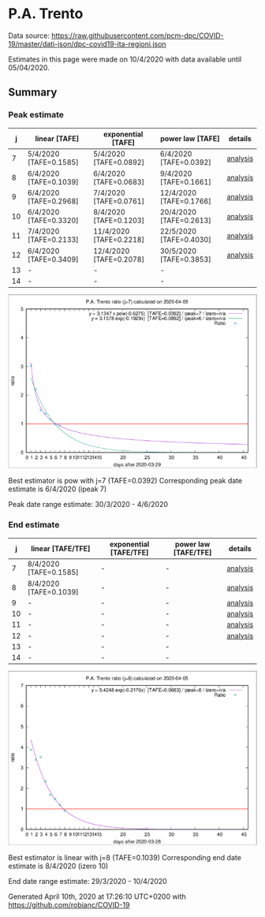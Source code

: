 # P.A. Trento


Data source: https://raw.githubusercontent.com/pcm-dpc/COVID-19/master/dati-json/dpc-covid19-ita-regioni.json

Estimates in this page were made on 10/4/2020 with data available until 05/04/2020.


## Summary 

### Peak estimate 
|j|linear [TAFE]|exponential [TAFE]|power law [TAFE]|details|
|---|----|-----------|---------|-------|
|7|5/4/2020 [TAFE=0.1585]|5/4/2020 [TAFE=0.0892]|6/4/2020 [TAFE=0.0392]|[analysis](COVID-19_p.a._trento_j7_2020-04-05.md)|
|8|6/4/2020 [TAFE=0.1039]|6/4/2020 [TAFE=0.0683]|9/4/2020 [TAFE=0.1661]|[analysis](COVID-19_p.a._trento_j8_2020-04-05.md)|
|9|6/4/2020 [TAFE=0.2968]|7/4/2020 [TAFE=0.0761]|12/4/2020 [TAFE=0.1766]|[analysis](COVID-19_p.a._trento_j9_2020-04-05.md)|
|10|6/4/2020 [TAFE=0.3320]|8/4/2020 [TAFE=0.1203]|20/4/2020 [TAFE=0.2613]|[analysis](COVID-19_p.a._trento_j10_2020-04-05.md)|
|11|7/4/2020 [TAFE=0.2133]|11/4/2020 [TAFE=0.2218]|22/5/2020 [TAFE=0.4030]|[analysis](COVID-19_p.a._trento_j11_2020-04-05.md)|
|12|6/4/2020 [TAFE=0.3409]|12/4/2020 [TAFE=0.2078]|30/5/2020 [TAFE=0.3853]|[analysis](COVID-19_p.a._trento_j12_2020-04-05.md)|
|13|-|-|-||
|14|-|-|-||

![best peak estimate](COVID-19_p.a._trento_j7_2020-04-05.png)

Best estimator is pow with j=7 (TAFE=0.0392)
Corresponding peak date estimate is 6/4/2020 (ipeak 7)


Peak date range estimate: 30/3/2020 - 4/6/2020

### End estimate 
|j|linear [TAFE/TFE]|exponential [TAFE/TFE]|power law [TAFE/TFE]|details|
|---|----|-----------|---------|-------|
|7|8/4/2020 [TAFE=0.1585]|-|-|[analysis](COVID-19_p.a._trento_j7_2020-04-05.md)|
|8|8/4/2020 [TAFE=0.1039]|-|-|[analysis](COVID-19_p.a._trento_j8_2020-04-05.md)|
|9|-|-|-|[analysis](COVID-19_p.a._trento_j9_2020-04-05.md)|
|10|-|-|-|[analysis](COVID-19_p.a._trento_j10_2020-04-05.md)|
|11|-|-|-|[analysis](COVID-19_p.a._trento_j11_2020-04-05.md)|
|12|-|-|-|[analysis](COVID-19_p.a._trento_j12_2020-04-05.md)|
|13|-|-|-||
|14|-|-|-||

![best zero estimate](COVID-19_p.a._trento_j8_2020-04-05.png)

Best estimator is linear with j=8 (TAFE=0.1039)
Corresponding end date estimate is 8/4/2020 (izero 10)


End date range estimate: 29/3/2020 - 10/4/2020

Generated April 10th, 2020 at 17:26:10 UTC+0200 with https://github.com/robianc/COVID-19
